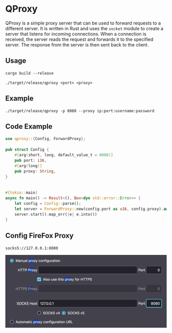 QProxy
======

QProxy is a simple proxy server that can be used to forward requests to a different server. It is written in Rust and uses the `socket` module to create a server that listens for incoming connections. When a connection is received, the server reads the request and forwards it to the specified server. The response from the server is then sent back to the client.

## Usage

```shell
cargo build --release
```

```shell
./target/release/qproxy <port> <proxy>
```

## Example

```shell
./target/release/qproxy -p 8080 --proxy ip:port:username:password
```

## Code Example
```rust
use qproxy::{Config, ForwardProxy};

pub struct Config {
    #[arg(short, long, default_value_t = 8080)]
    pub port: i16,
    #[arg(long)]
    pub proxy: String,
}


#[tokio::main]
async fn main() -> Result<(), Box<dyn std::error::Error>> {
    let config = Config::parse();
    let server = ForwardProxy::new(config.port as u16, config.proxy).await?;
    server.start().map_err(|e| e.into())
}
```

## Config FireFox Proxy

`socks5://127.0.0.1:8080`

![image](docs/firefox.png)